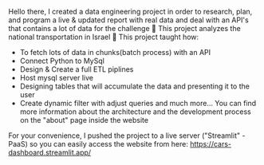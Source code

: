 Hello there, 
I created a data engineering project in order to research, plan, and program
a live & updated report with real data and deal with an API's that contains a lot of data for the challenge 💪
This project analyzes the national transportation in Israel 🚗
This project taught how:
- To fetch lots of data in chunks(batch process) with an API 
- Connect Python to MySql
- Design & Create a full ETL piplines
- Host mysql server live
- Designing tables that will accumulate the data and presenting it to the user
- Create dynamic filter with adjust queries and much more...
You can find more information about the architecture and the development process on the "about" page inside the website

For your convenience, I pushed the project to a live server ("Streamlit" - PaaS) so you can easily access the website from here:
https://cars-dashboard.streamlit.app/
